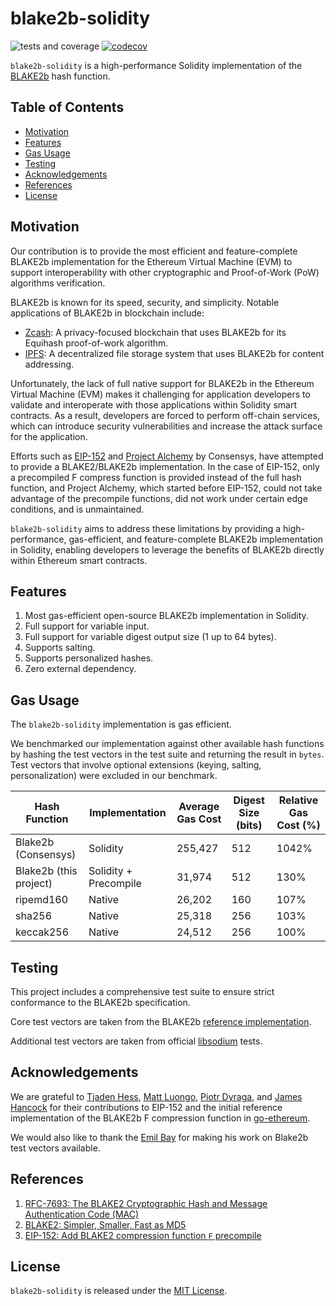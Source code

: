 # blake2b-solidity

![tests and coverage](https://github.com/dhl/blake2b-solidity/actions/workflows/test.yml/badge.svg)
[![codecov](https://codecov.io/github/dhl/blake2b-solidity/graph/badge.svg?token=4WOC5GEC7H)](https://codecov.io/github/dhl/blake2b-solidity)

`blake2b-solidity` is a high-performance Solidity implementation of the [BLAKE2b](https://www.blake2.net/) hash
function.

## Table of Contents

- [Motivation](#motivation)
- [Features](#features)
- [Gas Usage](#gas-usage)
- [Testing](#testing)
- [Acknowledgements](#acknowledgements)
- [References](#references)
- [License](#license)

## Motivation

Our contribution is to provide the most efficient and feature-complete BLAKE2b implementation for the Ethereum Virtual
Machine (EVM) to support interoperability with other cryptographic and Proof-of-Work (PoW) algorithms verification.

BLAKE2b is known for its speed, security, and simplicity. Notable applications of BLAKE2b in blockchain include:

* [Zcash](https://z.cash): A privacy-focused blockchain that uses BLAKE2b for its Equihash proof-of-work algorithm.
* [IPFS](https://ipfs.tech): A decentralized file storage system that uses BLAKE2b for content addressing.

Unfortunately, the lack of full native support for BLAKE2b in the Ethereum Virtual Machine (EVM) makes it challenging
for application developers to validate and interoperate with those applications within Solidity smart contracts. As a
result, developers are forced to perform off-chain services, which can introduce security vulnerabilities and increase
the attack surface for the application.

Efforts such as [EIP-152](https://eips.ethereum.org/EIPS/eip-152)
and [Project Alchemy](https://github.com/Consensys/Project-Alchemy/tree/master/contracts/BLAKE2b) by Consensys, have
attempted to provide a BLAKE2/BLAKE2b implementation. In the case of EIP-152, only a precompiled F compress function
is provided instead of the full hash function, and Project Alchemy, which started before EIP-152, could not take
advantage of the precompile functions, did not work under certain edge conditions, and is unmaintained.

`blake2b-solidity` aims to address these limitations by providing a high-performance, gas-efficient, and
feature-complete BLAKE2b implementation in Solidity, enabling developers to leverage the benefits of BLAKE2b directly
within Ethereum smart contracts.

## Features

1. Most gas-efficient open-source BLAKE2b implementation in Solidity.
2. Full support for variable input.
3. Full support for variable digest output size (1 up to 64 bytes).
4. Supports salting.
5. Supports personalized hashes.
6. Zero external dependency.

## Gas Usage

The `blake2b-solidity` implementation is gas efficient.

We benchmarked our implementation against other available hash functions by hashing the test vectors in the test suite
and returning the result in `bytes`. Test vectors that involve optional extensions (keying, salting, personalization)
were excluded in our benchmark.

| Hash Function          | Implementation        | Average Gas Cost | Digest Size (bits) | Relative Gas Cost (%) |
|------------------------|-----------------------|------------------|--------------------|-----------------------|
| Blake2b (Consensys)    | Solidity              | 255,427          | 512                | 1042%                 |
| Blake2b (this project) | Solidity + Precompile | 31,974           | 512                | 130%                  |
| ripemd160              | Native                | 26,202           | 160                | 107%                  |
| sha256                 | Native                | 25,318           | 256                | 103%                  |
| keccak256              | Native                | 24,512           | 256                | 100%                  |

## Testing

This project includes a comprehensive test suite to ensure strict conformance to the BLAKE2b specification.

Core test vectors are taken from the
BLAKE2b [reference implementation](https://github.com/BLAKE2/BLAKE2/blob/5cbb39c9ef8007f0b63723e3aea06cd0887e36ad/testvectors/blake2-kat.json).

Additional test vectors are taken from official [libsodium](https://github.com/jedisct1/libsodium) tests.

## Acknowledgements

We are grateful
to [Tjaden Hess](https://github.com/tjade273), [Matt Luongo](https://github.com/mhluongo), [Piotr Dyraga](https://github.com/pdyraga),
and [James Hancock](https://github.com/MadeOfTin) for their contributions to EIP-152 and the initial reference
implementation of the BLAKE2b F compression function in [go-ethereum](https://github.com/ethereum/go-ethereum).

We would also like to thank the [Emil Bay](@emilbayes) for making his work on Blake2b test vectors available.

## References

1. [RFC-7693: The BLAKE2 Cryptographic Hash and Message Authentication Code (MAC)](https://datatracker.ietf.org/doc/html/rfc7693)
2. [BLAKE2: Simpler, Smaller, Fast as MD5](https://www.blake2.net/blake2.pdf)
3. [EIP-152: Add BLAKE2 compression function `F` precompile](https://eips.ethereum.org/EIPS/eip-152)

## License

`blake2b-solidity` is released under the [MIT License](LICENSE).
